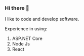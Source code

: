 ### Hi there 👋
I like to code and develop software.


<!-- ![](https://pluralsight.imgix.net/paths/path-icons/csharp-e7b8fcd4ce.png) -->








Experience in using: 
1) ASP.NET Core
2) Node Js
3) React

<!--
**aleksandr-shel/aleksandr-shel** is a ✨ _special_ ✨ repository because its `README.md` (this file) appears on your GitHub profile.

Here are some ideas to get you started:

- 🔭 I’m currently working on ...
- 🌱 I’m currently learning ...
- 👯 I’m looking to collaborate on ...
- 🤔 I’m looking for help with ...
- 💬 Ask me about ...
- 📫 How to reach me: ...
- 😄 Pronouns: ...
- ⚡ Fun fact: ...
-->
